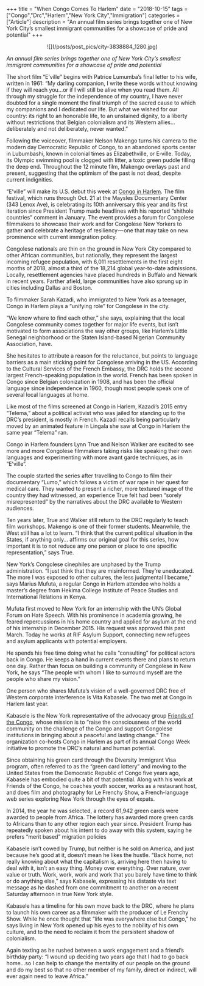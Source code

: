 +++
title = "When Congo Comes To Harlem"
date = "2018-10-15"
tags = ["Congo","Drc","Harlem","New York City","Immigration"]
categories = ["Article"]
description = "An annual film series brings together one of New York City’s smallest immigrant communities for a showcase of pride and potential"
+++

<center>
![](/posts/post_pics/city-3838884_1280.jpg)
</center>

_An annual film series brings together one of New York City’s smallest immigrant communities for a showcase of pride and potential_

The short film “E’ville” begins with Patrice Lumumba’s final letter to his wife, written in 1961: “My darling companion, I write these words without knowing if they will reach you…or if I will still be alive when you read them. All through my struggle for the independence of my country, I have never doubted for a single moment the final triumph of the sacred cause to which my companions and I dedicated our life. But what we wished for our country: its right to an honorable life, to an unstained dignity, to a liberty without restrictions that Belgian colonialism and its Western allies…deliberately and not deliberately, never wanted.”

Following the voiceover, filmmaker Nelson Makengo turns his camera to the modern day Democratic Republic of Congo, to an abandoned sports center in Lubumbashi, known in colonial times as Elizabethville, or E‑ville. Today, its Olympic swimming pool is clogged with litter, a toxic green puddle filling the deep end. Throughout the 12 minute film, Makengo overlays past and present, suggesting that the optimism of the past is not dead, despite current indignities.

“E’ville” will make its U.S. debut this week at [Congo in Harlem](http://www.congoinharlem.org/). The film festival, which runs through Oct. 21 at the Maysles Documentary Center (343 Lenox Ave), is celebrating its 10th anniversary this year and its first iteration since President Trump made headlines with his reported “shithole countries” comment in January. The event provides a forum for Congolese filmmakers to showcase their work and for Congolese New Yorkers to gather and celebrate a heritage of resiliency — one that may take on new prominence with current immigration policy.

Congolese nationals are thin on the ground in New York City compared to other African communities, but nationally, they represent the largest incoming refugee population, with 6,011 resettlements in the first eight months of 2018, almost a third of the 18,214 global year-to-date admissions. Locally, resettlement agencies have placed hundreds in Buffalo and Newark in recent years. Farther afield, large communities have also sprung up in cities including Dallas and Boston.

To filmmaker Sarah Kazadi, who immigrated to New York as a teenager, Congo in Harlem plays a “unifying role” for Congolese in the city.

“We know where to find each other,” she says, explaining that the local Congolese community comes together for major life events, but isn’t motivated to form associations the way other groups, like Harlem’s Little Senegal neighborhood or the Staten Island-based Nigerian Community Association, have.

She hesitates to attribute a reason for the reluctance, but points to language barriers as a main sticking point for Congolese arriving in the US. According to the Cultural Services of the French Embassy, the DRC holds the second largest French-speaking population in the world. French has been spoken in Congo since Belgian colonization in 1908, and has been the official language since independence in 1960, though most people speak one of several local languages at home.

Like most of the films screened at Congo in Harlem, Kazadi’s 2015 entry “Telema,” about a political activist who was jailed for standing up to the DRC’s president, is mostly in French. Kazadi recalls being particularly moved by an animated feature in Lingala she saw at Congo in Harlem the same year “Telema” ran.

Congo in Harlem founders Lynn True and Nelson Walker are excited to see more and more Congolese filmmakers taking risks like speaking their own languages and experimenting with more avant garde techniques, as in “E’ville”.

The couple started the series after travelling to Congo to film their documentary “Lumo,” which follows a victim of war rape in her quest for medical care. They wanted to present a richer, more textured image of the country they had witnessed, an experience True felt had been “sorely misrepresented” by the narratives about the DRC available to Western audiences.

Ten years later, True and Walker still return to the DRC regularly to teach film workshops. Makengo is one of their former students. Meanwhile, the West still has a lot to learn. “I think that the current political situation in the States, if anything only… affirms our original goal for this series, how important it is to not reduce any one person or place to one specific representation,” says True.

New York’s Congolese cinephiles are unphased by the Trump administration. “I just think that they are misinformed. They’re uneducated. The more I was exposed to other cultures, the less judgmental I became,” says Marius Mufuta, a regular Congo in Harlem attendee who holds a master’s degree from Hekima College Institute of Peace Studies and International Relations in Kenya.

Mufuta first moved to New York for an internship with the UN’s Global Forum on Hate Speech. With his prominence in academia growing, he feared repercussions in his home country and applied for asylum at the end of his internship in December 2015. His request was approved this past March. Today he works at RIF Asylum Support, connecting new refugees and asylum applicants with potential employers.

He spends his free time doing what he calls “consulting” for political actors back in Congo. He keeps a hand in current events there and plans to return one day. Rather than focus on building a community of Congolese in New York, he says “The people with whom I like to surround myself are the people who share my vision.”

One person who shares Mufuta’s vision of a well-governed DRC free of Western corporate interference is Vita Kabasele. The two met at Congo in Harlem last year.

Kabasele is the New York representative of the advocacy group [Friends of the Congo](https://friendsofthecongo.org/mission-vision/), whose mission is to “raise the consciousness of the world community on the challenge of the Congo and support Congolese institutions in bringing about a peaceful and lasting change.” The organization co-hosts Congo in Harlem as part of its annual Congo Week initiative to promote the DRC’s natural and human potential.

Since obtaining his green card through the Diversity Immigrant Visa program, often referred to as the “green card lottery” and moving to the United States from the Democratic Republic of Congo five years ago, Kabasele has embodied quite a bit of that potential. Along with his work at Friends of the Congo, he coaches youth soccer, works as a restaurant host, and does film and photography for Le Frenchy Show, a French-language web series exploring New York through the eyes of expats.

In 2014, the year he was selected, a record 61,942 green cards were awarded to people from Africa. The lottery has awarded more green cards to Africans than to any other region each year since. President Trump has repeatedly spoken about his intent to do away with this system, saying he prefers “merit based” migration policies

Kabasele isn’t cowed by Trump, but neither is he sold on America, and just because he’s good at it, doesn’t mean he likes the hustle. “Back home, not really knowing about what the capitalism is, arriving here then having to deal with it, isn’t an easy thing. Money over everything. Over nature, over value or truth. Work, work, work and work that you barely have time to think or do anything else,” says Kabasele, expressing his distaste via text message as he dashed from one commitment to another on a recent Saturday afternoon in true New York style.

Kabasele has a timeline for his own move back to the DRC, where he plans to launch his own career as a filmmaker with the producer of Le Frenchy Show. While he once thought that “life was everywhere else but Congo,” he says living in New York opened up his eyes to the nobility of his own culture, and to the need to reclaim it from the persistent shadow of colonialism.

Again texting as he rushed between a work engagement and a friend’s birthday party: “I wound up deciding two years ago that I had to go back home…so I can help to change the mentality of our people on the ground and do my best so that no other member of my family, direct or indirect, will ever again need to leave Africa.”